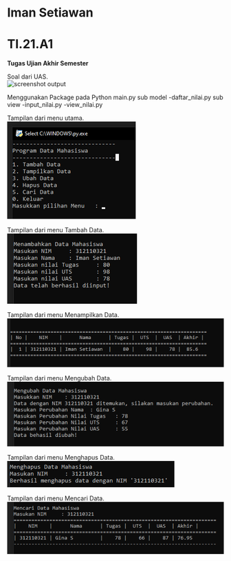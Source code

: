 # Iman Setiawan
# TI.21.A1

**Tugas Ujian Akhir Semester**

Soal dari UAS.\
![screenshot output](screenshot/ss1.png)

Menggunakan Package pada Python
main.py
sub model
-daftar_nilai.py
sub view
-input_nilai.py
-view_nilai.py

Tampilan dari menu utama.\
![screenshot output](screenshot/1.png)

Tampilan dari menu Tambah Data.\
![screenshot output](screenshot/2.png)

Tampilan dari menu Menampilkan Data.\
![screenshot output](screenshot/3.png)

Tampilan dari menu Mengubah Data.\
![screenshot output](screenshot/4.png)

Tampilan dari menu Menghapus Data.\
![screenshot output](screenshot/5.png)

Tampilan dari menu Mencari Data.\
![screenshot output](screenshot/6.png)


